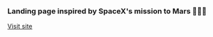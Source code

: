 ### Landing page inspired by SpaceX's mission to Mars 🚀👨‍🚀

[Visit site](https://alekey1919.github.io/Mars-Mission/)
